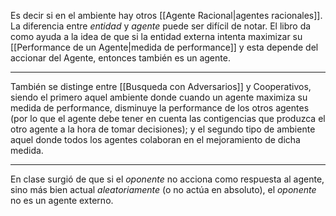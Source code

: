Es decir si en el ambiente hay otros [[Agente Racional|agentes racionales]]. La diferencia entre *entidad* y *agente* puede ser difícil de notar.
El libro da como ayuda a la idea de que si la entidad externa intenta maximizar su [[Performance de un Agente|medida de performance]] y esta depende del accionar del Agente, entonces también es un agente.
***
También se distinge entre [[Busqueda con Adversarios]] y Cooperativos, siendo el primero aquel ambiente donde cuando un agente maximiza su medida de performance, disminuye la performance de los otros agentes (por lo que el agente debe tener en cuenta las contigencias que produzca el otro agente a la hora de tomar decisiones); y el segundo tipo de ambiente aquel donde todos los agentes colaboran en el mejoramiento de dicha medida.
***
En clase surgió de que si el *oponente* no acciona como respuesta al agente, sino más bien actual *aleatoriamente* (o no actúa en absoluto), el *oponente* no es un agente externo.